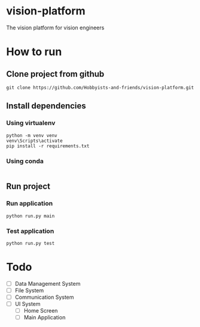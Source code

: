 # vision-platform
The vision platform for vision engineers

# How to run

## Clone project from github
```commandline
git clone https://github.com/Hobbyists-and-friends/vision-platform.git
```

## Install dependencies

### Using virtualenv
```commandline
python -m venv venv
venv\Scripts\activate
pip install -r requirements.txt
```

### Using conda
```commandline
```

## Run project
### Run application
```commandline
python run.py main
```

### Test application
```commandline
python run.py test
```


# Todo
- [ ] Data Management System
- [ ] File System
- [ ] Communication System
- [ ] UI System
    - [ ] Home Screen
    - [ ] Main Application